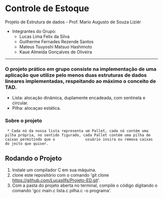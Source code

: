 # Controle de Estoque
Projeto de Estrutura de dados - Prof. Mario Augusto de Souza Liziér

* Integrantes do Grupo:
  * Lucas Lima Felix da Silva 
  * Guilherme Fernades Rezende Santos 
  * Mateus Tsuyoshi Matsuo Hashimoto
  * Kaue Almeida Gonçalves de Oliveira
----
### O projeto prático em grupo consiste na implementação de uma aplicação que utilize pelo menos duas estruturas de dados lineares implementadas,  respeitando ao máximo o conceito de TAD.
* Lista: alocação dinâmica, duplamente encadeada, com sentinela e circular.
* Pilha: alocaçao estática.

### Sobre o projeto 
     * Cada nó da nossa lista representa um Pallet, cada nó contém uma pilha própria, no sentido figurado, cada Pallet contém uma pilha de caixas permitindo que o              usuário insira ou remova caixas do jeito que quiser.

## Rodando o Projeto
1. Instale um compilador C em sua máquina.
2. clone este repositório com o comando 'git clone https://github.com/Lucasllfs/Projeto-ED.git'.
4. Com a pasta do projeto aberta no terminal, compile o código digitando o comando 'gcc main.c lista.c pilha.c -o programa'.
